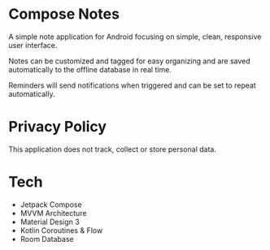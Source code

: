 # Compose Notes
A simple note application for Android focusing on simple, clean, responsive user interface.

Notes can be customized and tagged for easy organizing and are saved automatically to the offline database in real time.

Reminders will send notifications when triggered and can be set to repeat automatically.

# Privacy Policy
This application does not track, collect or store personal data.

# Tech
<ul>
  <li>Jetpack Compose</li>
  <li>MVVM Architecture</li>
  <li>Material Design 3</li>
  <li>Kotlin Coroutines & Flow</li>
  <li>Room Database</li>
</ul>
